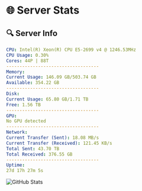 # 🌐 Server Stats
## 🔍 Server Info
```yaml
CPU: Intel(R) Xeon(R) CPU E5-2699 v4 @ 1246.53MHz
CPU Usage: 0.30%
Cores: 44P | 88T
-----------------------------------
Memory:
Current Usage: 146.09 GB/503.74 GB
Available: 354.22 GB
-----------------------------------
Disk:
Current Usage: 65.80 GB/1.71 TB
Free: 1.56 TB
-----------------------------------
GPU:
No GPU detected
-----------------------------------
Network:
Current Transfer (Sent): 18.08 MB/s
Current Transfer (Received): 121.45 KB/s
Total Sent: 43.70 TB
Total Received: 376.55 GB
-----------------------------------
Uptime:
27d 17h 27m 5s
```
![GitHub Stats](https://img.shields.io/badge/Updated-2025-04-04_14:49:54-blue)
